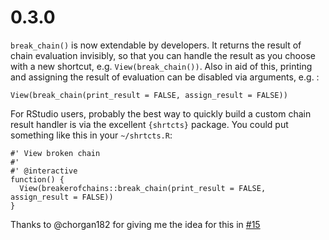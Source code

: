 # 0.3.0

`break_chain()` is now extendable by developers. It returns the result of chain
evaluation invisibly, so that you can handle the result as you choose with a new
shortcut, e.g. `View(break_chain())`. Also in aid of this, printing and
assigning the result of evaluation can be disabled via arguments, e.g. : 

`View(break_chain(print_result = FALSE, assign_result = FALSE))`

For RStudio users, probably the best way to quickly build a custom chain result
handler is via the excellent `{shrtcts}` package. You could put something like
this in your `~/shrtcts.R`:

```{r}
#' View broken chain
#'
#' @interactive
function() {
  View(breakerofchains::break_chain(print_result = FALSE, assign_result = FALSE))
}
```

Thanks to @chorgan182 for giving me the idea for this in [#15](https://github.com/MilesMcBain/breakerofchains/issues/15)